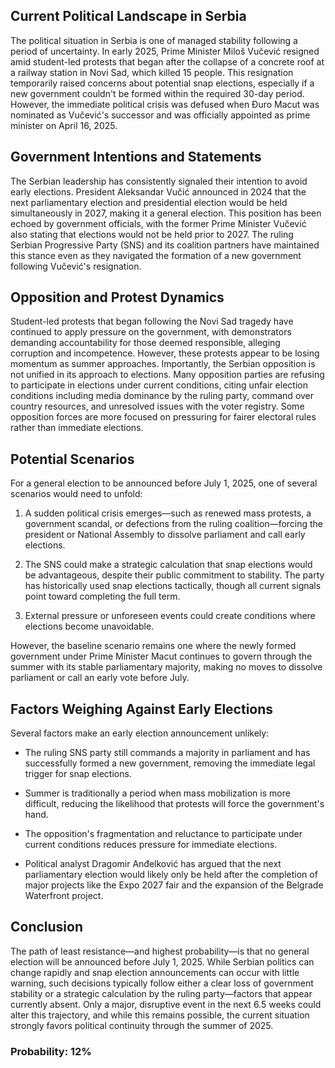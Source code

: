 ## Current Political Landscape in Serbia

The political situation in Serbia is one of managed stability following a period of uncertainty. In early 2025, Prime Minister Miloš Vučević resigned amid student-led protests that began after the collapse of a concrete roof at a railway station in Novi Sad, which killed 15 people. This resignation temporarily raised concerns about potential snap elections, especially if a new government couldn't be formed within the required 30-day period. However, the immediate political crisis was defused when Đuro Macut was nominated as Vučević's successor and was officially appointed as prime minister on April 16, 2025.

## Government Intentions and Statements

The Serbian leadership has consistently signaled their intention to avoid early elections. President Aleksandar Vučić announced in 2024 that the next parliamentary election and presidential election would be held simultaneously in 2027, making it a general election. This position has been echoed by government officials, with the former Prime Minister Vučević also stating that elections would not be held prior to 2027. The ruling Serbian Progressive Party (SNS) and its coalition partners have maintained this stance even as they navigated the formation of a new government following Vučević's resignation.

## Opposition and Protest Dynamics

Student-led protests that began following the Novi Sad tragedy have continued to apply pressure on the government, with demonstrators demanding accountability for those deemed responsible, alleging corruption and incompetence. However, these protests appear to be losing momentum as summer approaches. Importantly, the Serbian opposition is not unified in its approach to elections. Many opposition parties are refusing to participate in elections under current conditions, citing unfair election conditions including media dominance by the ruling party, command over country resources, and unresolved issues with the voter registry. Some opposition forces are more focused on pressuring for fairer electoral rules rather than immediate elections.

## Potential Scenarios

For a general election to be announced before July 1, 2025, one of several scenarios would need to unfold:

1. A sudden political crisis emerges—such as renewed mass protests, a government scandal, or defections from the ruling coalition—forcing the president or National Assembly to dissolve parliament and call early elections.

2. The SNS could make a strategic calculation that snap elections would be advantageous, despite their public commitment to stability. The party has historically used snap elections tactically, though all current signals point toward completing the full term.

3. External pressure or unforeseen events could create conditions where elections become unavoidable.

However, the baseline scenario remains one where the newly formed government under Prime Minister Macut continues to govern through the summer with its stable parliamentary majority, making no moves to dissolve parliament or call an early vote before July.

## Factors Weighing Against Early Elections

Several factors make an early election announcement unlikely:

- The ruling SNS party still commands a majority in parliament and has successfully formed a new government, removing the immediate legal trigger for snap elections.

- Summer is traditionally a period when mass mobilization is more difficult, reducing the likelihood that protests will force the government's hand.

- The opposition's fragmentation and reluctance to participate under current conditions reduces pressure for immediate elections.

- Political analyst Dragomir Anđelković has argued that the next parliamentary election would likely only be held after the completion of major projects like the Expo 2027 fair and the expansion of the Belgrade Waterfront project.

## Conclusion

The path of least resistance—and highest probability—is that no general election will be announced before July 1, 2025. While Serbian politics can change rapidly and snap election announcements can occur with little warning, such decisions typically follow either a clear loss of government stability or a strategic calculation by the ruling party—factors that appear currently absent. Only a major, disruptive event in the next 6.5 weeks could alter this trajectory, and while this remains possible, the current situation strongly favors political continuity through the summer of 2025.

### Probability: 12%